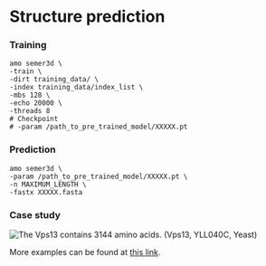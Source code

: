 # Structure prediction

### Training

```
amo semer3d \
-train \
-dirt training_data/ \
-index training_data/index_list \
-mbs 128 \
-echo 20000 \
-threads 8
# Checkpoint
# -param /path_to_pre_trained_model/XXXXX.pt
```

### Prediction

```
amo semer3d \
-param /path_to_pre_trained_model/XXXXX.pt \
-n MAXIMUM_LENGTH \
-fastx XXXXX.fasta
```

### Case study

![The Vps13 contains 3144 amino acids. (Vps13, YLL040C, Yeast)](../.gitbook/assets/vps13\_3144aa\_predicted.png)

More examples can be found at [this link](https://kornmann.bioch.ox.ac.uk/leri/resources/predict\_struct.html).

